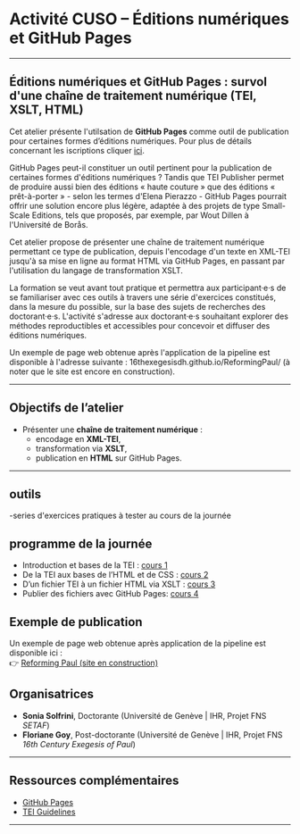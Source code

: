 
# Activité CUSO – Éditions numériques et GitHub Pages

---

## Éditions numériques et GitHub Pages : survol d'une chaîne de traitement numérique (TEI, XSLT, HTML)  

Cet atelier présente l'utilsation de **GitHub Pages** comme outil de publication pour certaines formes d’éditions numériques.  Pour plus de détails concernant les iscriptions cliquer [ici](https://www.cuso.ch/activity/?p=877&uid=8178).

GitHub Pages peut-il constituer un outil pertinent pour la publication de certaines formes d'éditions numériques ? Tandis que TEI Publisher permet de produire aussi bien des éditions « haute couture » que des éditions « prêt-à-porter » - selon les termes d'Elena Pierazzo - GitHub Pages pourrait offrir une solution encore plus légère, adaptée à des projets de type Small-Scale Editions, tels que proposés, par exemple, par Wout Dillen à l'Université de Borås.

Cet atelier propose de présenter une chaîne de traitement numérique permettant ce type de publication, depuis l'encodage d'un texte en XML-TEI jusqu'à sa mise en ligne au format HTML via GitHub Pages, en passant par l'utilisation du langage de transformation XSLT.

La formation se veut avant tout pratique et permettra aux participant·e·s de se familiariser avec ces outils à travers une série d'exercices constitués, dans la mesure du possible, sur la base des sujets de recherches des doctorant·e·s. L'activité s'adresse aux doctorant·e·s souhaitant explorer des méthodes reproductibles et accessibles pour concevoir et diffuser des éditions numériques. 

Un exemple de page web obtenue après l'application de la pipeline est disponible à l'adresse suivante : 16thexegesisdh.github.io/ReformingPaul/ (à noter que le site est encore en construction).

---
## Objectifs de l’atelier
- Présenter une **chaîne de traitement numérique** :  
  - encodage en **XML-TEI**,  
  - transformation via **XSLT**,  
  - publication en **HTML** sur GitHub Pages.
    
---
## outils
  -series d'exercices pratiques à tester au cours de la journée
  
## programme de la journée 

-  Introduction et bases de la TEI : [cours 1](https://github.com/CUSO-2025-Ed-Num-online/cours-1_Introduction)
- De la TEI aux bases de l’HTML et de CSS : [cours 2](https://github.com/CUSO-2025-Ed-Num-online/cour-2_bases_TEI_HTML_CSS)
- D’un fichier TEI à un fichier HTML via XSLT : [cours 3](https://github.com/CUSO-2025-Ed-Num-online/cours-3_TEI_vers_HTML_via_XSLT)
- Publier des fichiers avec GitHub Pages: [cours 4](https://github.com/CUSO-2025-Ed-Num-online/cours-4_Publier_sur_GitHub-Pages)

## Exemple de publication
Un exemple de page web obtenue après application de la pipeline est disponible ici :  
👉 [Reforming Paul (site en construction)](https://16thexegesisdh.github.io/ReformingPaul/)


## Organisatrices
- **Sonia Solfrini**, Doctorante (Université de Genève | IHR, Projet FNS *SETAF*)
- **Floriane Goy**, Post-doctorante (Université de Genève | IHR, Projet FNS *16th Century Exegesis of Paul*)  

---

## Ressources complémentaires  
- [GitHub Pages](https://pages.github.com)  
- [TEI Guidelines](https://tei-c.org/release/doc/tei-p5-doc/en/html/)

---

<!--

**Here are some ideas to get you started:**

🙋‍♀️ A short introduction - what is your organization all about?
🌈 Contribution guidelines - how can the community get involved?
👩‍💻 Useful resources - where can the community find your docs? Is there anything else the community should know?
🍿 Fun facts - what does your team eat for breakfast?
🧙 Remember, you can do mighty things with the power of [Markdown](https://docs.github.com/github/writing-on-github/getting-started-with-writing-and-formatting-on-github/basic-writing-and-formatting-syntax)
-->
